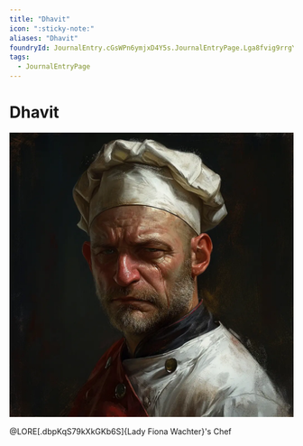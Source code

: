 ```yaml
---
title: "Dhavit"
icon: ":sticky-note:"
aliases: "Dhavit"
foundryId: JournalEntry.cGsWPn6ymjxD4Y5s.JournalEntryPage.Lga8fvig9rrgY17j
tags:
  - JournalEntryPage
---
```


# Dhavit
![](https://raw.githubusercontent.com/SkroxiousDM/SkroxiousDM/refs/heads/main/Images/dhavit.webp)

@LORE[.dbpKqS79kXkGKb6S]{Lady Fiona Wachter}'s Chef